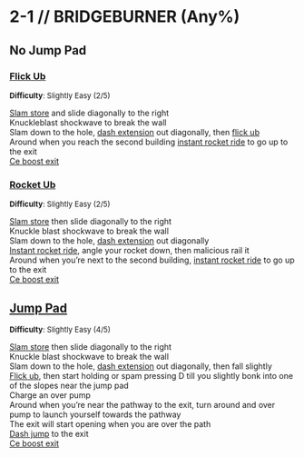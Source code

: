 # 2-1 // BRIDGEBURNER (Any%)


## No Jump Pad

### [Flick Ub]()
<font size="2">
    <b>Difficulty</b>: Slightly Easy (2/5)
</font> <br/> 

[Slam store](speedrun-tech.html#slam-store) and slide diagonally to the right <br/>
Knuckleblast shockwave to break the wall <br/>
Slam down to the hole, [dash extension](/speedrun-tech.html#dash-extension) out diagonally, then [flick ub](/speedrun-tech.html#flick-ub) <br/>
Around when you reach the second building [instant rocket ride](/speedrun-tech.html#instant-rocket-ride) to go up to the exit <br/>
[Ce boost exit](/speedrun-tech.html#ce-boost-exit) <br/>

### [Rocket Ub]()
<font size="2">
    <b>Difficulty</b>: Slightly Easy (2/5)
</font> <br/> 

[Slam store](speedrun-tech.html#slam-store) then slide diagonally to the right <br/>
Knuckle blast shockwave to break the wall <br/>
Slam down to the hole, [dash extension](/speedrun-tech.html#dash-extension) out diagonally <br/>
[Instant rocket ride](/speedrun-tech.html#instant-rocket-ride), angle your rocket down, then malicious rail it <br/>
Around when you’re next to the second building, [instant rocket ride](/speedrun-tech.html#instant-rocket-ride) to go up to the exit <br/>
[Ce boost exit](/speedrun-tech.html#ce-boost-exit)


## [Jump Pad]()
<font size="2">
    <b>Difficulty</b>: Slightly Easy (4/5)
</font> <br/> 

[Slam store](speedrun-tech.html#slam-store) then slide diagonally to the right <br/>
Knuckle blast shockwave to break the wall <br/>
Slam down to the hole, [dash extension](/speedrun-tech.html#dash-extension) out diagonally, then fall slightly <br/>
[Flick ub](/speedrun-tech.html#flick-ub), then start holding or spam pressing D till you slightly bonk into one of the slopes near the jump pad <br/>
Charge an over pump <br/>
Around when you’re near the pathway to the exit, turn around and over pump to launch yourself towards the pathway <br/>
The exit will start opening when you are over the path <br/>
[Dash jump](/speedrun-tech.html#dash-jump) to the exit <br/>
[Ce boost exit](/speedrun-tech.html#ce-boost-exit)
